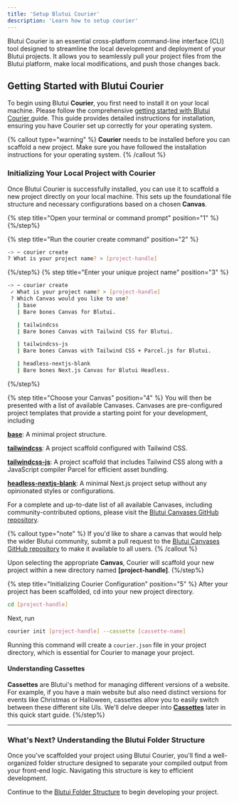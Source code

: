 ```yaml
---
title: 'Setup Blutui Courier'
description: 'Learn how to setup courier'
---
```


Blutui Courier is an essential cross-platform command-line interface (CLI) tool designed to streamline the local development and deployment of your Blutui projects. It allows you to seamlessly pull your project files from the Blutui platform, make local modifications, and push those changes back.

## Getting Started with Blutui Courier

To begin using Blutui **Courier**, you first need to install it on your local machine. Please follow the comprehensive [ getting started with Blutui Courier ](/docs/courier/getting-started) guide. This guide provides detailed instructions for installation, ensuring you have Courier set up correctly for your operating system.

{% callout type="warning" %}
**Courier** needs to be installed before you can scaffold a new project. Make sure you have followed the installation instructions for your operating system.
{% /callout %}

### Initializing Your Local Project with Courier

Once Blutui Courier is successfully installed, you can use it to scaffold a new project directly on your local machine. This sets up the foundational file structure and necessary configurations based on a chosen **Canvas**.

{% step title="Open your terminal or command prompt" position="1" %}
{%/step%}

{% step title="Run the courier create command" position="2" %}

```bash
-> ~ courier create
? What is your project name? > [project-handle]
```

{%/step%}
{% step title="Enter your unique project name" position="3" %}

```bash
-> ~ courier create
 ✓ What is your project name? > [project-handle]
 ? Which Canvas would you like to use?
   | base
   | Bare bones Canvas for Blutui.

   | tailwindcss
   | Bare bones Canvas with Tailwind CSS for Blutui.

   | tailwindcss-js
   | Bare bones Canvas with Tailwind CSS + Parcel.js for Blutui.

   | headless-nextjs-blank
   | Bare bones Next.js Canvas for Blutui Headless.
```

{%/step%}

{% step title="Choose your Canvas" position="4" %}
You will then be presented with a list of available Canvases. Canvases are pre-configured project templates that provide a starting point for your development, including

[**base**](https://github.com/blutui/blueprint-blutui-base): A minimal project structure.

[**tailwindcss**](https://github.com/blutui/blueprint-blutui-tailwindcss): A project scaffold configured with Tailwind CSS.

[**tailwindcss-js**](https://github.com/blutui/blueprint-blutui-tailwindcss-js): A project scaffold that includes Tailwind CSS along with a JavaScript compiler Parcel for efficient asset bundling.

[**headless-nextjs-blank**](https://github.com/blutui/blueprint-nextjs-blank): A minimal Next.js project setup without any opinionated styles or configurations.

For a complete and up-to-date list of all available Canvases, including community-contributed options, please visit the [Blutui Canvases GitHub repository](https://github.com/blutui/canvases).

{% callout type="note" %}
If you'd like to share a canvas that would help the wider Blutui community, submit a pull request to the [Blutui Canvases GitHub repository](https://github.com/blutui/canvases) to make it available to all users.
{% /callout %}

Upon selecting the appropriate **Canvas**, Courier will scaffold your new project within a new directory named **[project-handle]**.
{%/step%}

{% step title="Initializing Courier Configuration" position="5" %}
After your project has been scaffolded, cd into your new project directory.

```bash
cd [project-handle]
```

Next, run

```bash
courier init [project-handle] --cassette [cassette-name]
```

Running this command will create a `courier.json` file in your project directory, which is essential for Courier to manage your project.

#### Understanding Cassettes

**Cassettes** are Blutui's method for managing different versions of a website.
For example, if you have a main website but also need distinct versions for events like Christmas or Halloween, cassettes allow you to easily switch between these different site UIs. We'll delve deeper into [**Cassettes**]() later in this quick start guide.
{%/step%}

---

### What's Next? Understanding the Blutui Folder Structure

Once you've scaffolded your project using Blutui Courier, you'll find a well-organized folder structure designed to separate your compiled output from your front-end logic. Navigating this structure is key to efficient development.

Continue to the [Blutui Folder Structure](/docs/getting-started/folder-structure) to begin developing your project.

